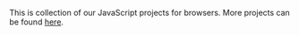 This is collection of our JavaScript projects for browsers. More projects can be found [here](https://github.com/Hakerh400/browser-projects/releases).